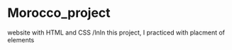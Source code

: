 # Morocco_project
website with HTML and CSS
/lnIn this project, I practiced with placment of elements
